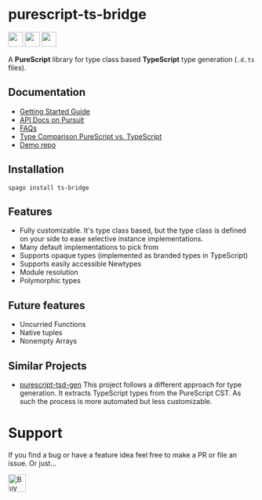 # purescript-ts-bridge

<img
src="https://media.tenor.com/MRCIli40TYoAAAAi/under-construction90s-90s.gif" width="30">
<img
src="https://media.tenor.com/MRCIli40TYoAAAAi/under-construction90s-90s.gif" width="30">
<img
src="https://media.tenor.com/MRCIli40TYoAAAAi/under-construction90s-90s.gif" width="30">

A **PureScript** library for type class based **TypeScript** type generation (`.d.ts` files).

## Documentation

- [Getting Started Guide](https://pursuit.purescript.org/packages/purescript-ts-bridge)
- [API Docs on Pursuit](https://pursuit.purescript.org/packages/purescript-ts-bridge)
- [FAQs](docs/faq.md)
- [Type Comparison PureScript vs. TypeScript](docs/type-comparison.md)
- [Demo repo](https://github.com/thought2/purescript-ts-bridge.demo)

## Installation

```
spago install ts-bridge
```

## Features

- Fully customizable. It's type class based, but the type class is defined on your side to ease selective instance implementations.
- Many default implementations to pick from
- Supports opaque types (implemented as branded types in TypeScript)
- Supports easily accessible Newtypes
- Module resolution
- Polymorphic types

## Future features

- Uncurried Functions
- Native tuples
- Nonempty Arrays

## Similar Projects

- [purescript-tsd-gen](https://github.com/minoki/purescript-tsd-gen)
  This project follows a different approach for type generation. It extracts TypeScript types from the PureScript CST. As such the process is more automated but less customizable.

# Support

If you find a bug or have a feature idea feel free to make a PR or file an issue. Or just...

<a href='https://ko-fi.com/C0C3HQFRF' target='_blank'><img height='36' style='border:0px;height:36px;' src='https://storage.ko-fi.com/cdn/kofi4.png?v=3' border='0' alt='Buy Me a Coffee at ko-fi.com' /></a>
